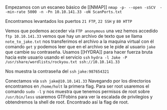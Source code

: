 
Empezamos con un escaneo básico de [[NMAP]]
`nmap -p- --open -sSCV  --min-rate 5000 -n -Pn 10.10.141.33 -oN ScanPorts.txt`

Encontramos levantados los puertos `21 FTP`, `22 SSH` y `80 HTTP`

Vemos que podemos acceder vía `FTP anonymous` una vez hemos accedido `ftp 10.10.141.33` vemos que hay un archivo de texto que se llama `note_to_jake.txt` nos transferimos el archivo a la maquina virtual con él comando `get` y podemos leer que en el archivo se le pide al usuario `jake` que cambie su contraseña. Usamos [[HYDRA]] para hacer fuerza bruta hacia este usuario usando el servicio `ssh`
`hydra -l Jake -P /usr/share/wordlists/rockyou.txt ssh://10.10.141.33`

Nos muestra la contraseña del `ssh` `jake:987654321`

Conectamos vía `ssh jake@10.10.141.33`
Navegando por los directorios encontramos en `/home/holt` la primera flag.
Para ser root usaremos el comando `sudo -l` y nos muestra que tenemos permisos de root sobre `/usr/bin/less` usaremos GTFobins para ver la escalada de privilegios y obtendremos la shell de root.
Encontrado así la flag de root.

